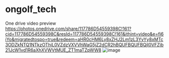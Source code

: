 # ongolf_tech

One drive video preview
https://photos.onedrive.com/share/117786D54559398C!161?cid=117786D54559398C&resId=117786D54559398C!161&ithint=video&e=fi6iYo&migratedtospo=true&redeem=aHR0cHM6Ly8xZHJ2Lm1zL3YvYy8xMTc3ODZkNTQ1NTkzOThjL0VZdzVXVVhWaG5jZ2dCR2hBQUFBQUFBQjI0VFZjb21JcW1vd1R6aXhXVWVtMUE_ZT1maTZpWW8
![image](https://github.com/user-attachments/assets/7ad678c4-91e2-48a2-bb6e-9db375198df3)
